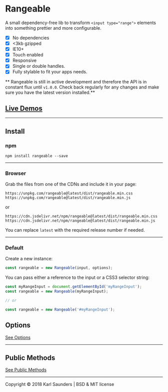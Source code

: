 # Rangeable

A small dependency-free lib to transform `<input type="range">` elements into something prettier and more configurable.

- [x] No dependencies
- [x] <3kb gzipped
- [x] IE10+
- [x] Touch enabled
- [x] Responsive
- [x] Single or double handles.
- [x] Fully stylable to fit your apps needs.

** Rangeable is still in active development and therefore the API is in constant flux until `v1.0.0`. Check back regularly for any changes and make sure you have the latest version installed.**

## [Live Demos](https://codepen.io/collection/AEWWkz/)

---

## Install

### npm
```
npm install rangeable --save
```

---

### Browser

Grab the files from one of the CDNs and include it in your page:

```
https://unpkg.com/rangeable@latest/dist/rangeable.min.css
https://unpkg.com/rangeable@latest/dist/rangeable.min.js
```

or

```
https://cdn.jsdelivr.net/npm/rangeable@latest/dist/rangeable.min.css
https://cdn.jsdelivr.net/npm/rangeable@latest/dist/rangeable.min.js
```

You can replace `latest` with the required release number if needed.

---

### Default

Create a new instance:

```javascript
const rangeable = new Rangeable(input, options);
```

You can pass either a reference to the input or a CSS3 selector string:

```javascript
const myRangeInput = document.getElementById('myRangeInput');
const rangeable = new Rangeable(myRangeInput);

// or

const rangeable = new Rangeable('#myRangeInput');
```

## Options

[See Options](https://github.com/Mobius1/Rangeable/wiki/Options)

---

## Public Methods

[See Public Methods](https://github.com/Mobius1/Rangeable/wiki/Public-Methods)

---

Copyright © 2018 Karl Saunders | BSD & MIT license